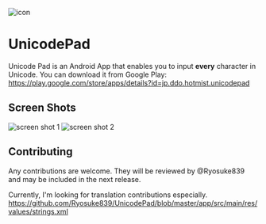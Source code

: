 ![icon](https://raw.githubusercontent.com/Ryosuke839/UnicodePad/images/market.png)

# UnicodePad
Unicode Pad is an Android App that enables you to input __every__ character in Unicode.
You can download it from Google Play: https://play.google.com/store/apps/details?id=jp.ddo.hotmist.unicodepad

## Screen Shots
![screen shot 1](https://raw.githubusercontent.com/Ryosuke839/UnicodePad/images/ss-en1.png)
![screen shot 2](https://raw.githubusercontent.com/Ryosuke839/UnicodePad/images/ss-en2.png)

## Contributing
Any contributions are welcome.
They will be reviewed by @Ryosuke839 and may be included in the next release.

Currently, I'm looking for translation contributions especially.
https://github.com/Ryosuke839/UnicodePad/blob/master/app/src/main/res/values/strings.xml
